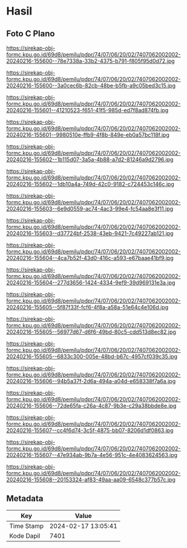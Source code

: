 # Hasil

## Foto C Plano

https://sirekap-obj-formc.kpu.go.id/69d8/pemilu/pdpr/74/07/06/20/02/7407062002002-20240216-155600--78e7338a-33b2-4375-b791-f805f95d0d72.jpg

https://sirekap-obj-formc.kpu.go.id/69d8/pemilu/pdpr/74/07/06/20/02/7407062002002-20240216-155600--3a0cec6b-82cb-48be-b5fb-a9c05bed3c15.jpg

https://sirekap-obj-formc.kpu.go.id/69d8/pemilu/pdpr/74/07/06/20/02/7407062002002-20240216-155601--41210523-f651-41f5-985d-ed7f8ad874fb.jpg

https://sirekap-obj-formc.kpu.go.id/69d8/pemilu/pdpr/74/07/06/20/02/7407062002002-20240216-155601--9980510e-ffb9-4f8b-849e-eb0a57bc118f.jpg

https://sirekap-obj-formc.kpu.go.id/69d8/pemilu/pdpr/74/07/06/20/02/7407062002002-20240216-155602--1b115d07-3a5a-4b88-a7d2-81246a9d2796.jpg

https://sirekap-obj-formc.kpu.go.id/69d8/pemilu/pdpr/74/07/06/20/02/7407062002002-20240216-155602--1db10a4a-749d-42c0-9182-c724453c146c.jpg

https://sirekap-obj-formc.kpu.go.id/69d8/pemilu/pdpr/74/07/06/20/02/7407062002002-20240216-155603--6e9d0559-ac74-4ac3-99e4-fc54aa8e3f11.jpg

https://sirekap-obj-formc.kpu.go.id/69d8/pemilu/pdpr/74/07/06/20/02/7407062002002-20240216-155603--d37724bf-2538-43eb-9421-7c49227ab121.jpg

https://sirekap-obj-formc.kpu.go.id/69d8/pemilu/pdpr/74/07/06/20/02/7407062002002-20240216-155604--4ca7b52f-43d0-416c-a593-e67baae41bf9.jpg

https://sirekap-obj-formc.kpu.go.id/69d8/pemilu/pdpr/74/07/06/20/02/7407062002002-20240216-155604--277d3656-1424-4334-9ef9-39d969131e3a.jpg

https://sirekap-obj-formc.kpu.go.id/69d8/pemilu/pdpr/74/07/06/20/02/7407062002002-20240216-155605--5f87f33f-fcf6-4f8a-a58a-51e64c4e106d.jpg

https://sirekap-obj-formc.kpu.go.id/69d8/pemilu/pdpr/74/07/06/20/02/7407062002002-20240216-155605--56977d67-d6f6-49bd-80c5-cdd513d8ec82.jpg

https://sirekap-obj-formc.kpu.go.id/69d8/pemilu/pdpr/74/07/06/20/02/7407062002002-20240216-155605--6833c300-005e-48bd-b67c-4957cf039c35.jpg

https://sirekap-obj-formc.kpu.go.id/69d8/pemilu/pdpr/74/07/06/20/02/7407062002002-20240216-155606--94b5a37f-2d6a-494a-a04d-e658338f7a6a.jpg

https://sirekap-obj-formc.kpu.go.id/69d8/pemilu/pdpr/74/07/06/20/02/7407062002002-20240216-155606--72de65fa-c26a-4c87-9b3e-c29a38bbde8e.jpg

https://sirekap-obj-formc.kpu.go.id/69d8/pemilu/pdpr/74/07/06/20/02/7407062002002-20240216-155607--cc4f6d74-3c5f-4875-bb07-8206d1df0863.jpg

https://sirekap-obj-formc.kpu.go.id/69d8/pemilu/pdpr/74/07/06/20/02/7407062002002-20240216-155607--47e934ab-9b7a-4e56-951c-4e4083624563.jpg

https://sirekap-obj-formc.kpu.go.id/69d8/pemilu/pdpr/74/07/06/20/02/7407062002002-20240216-155608--20153324-af83-49aa-aa09-6548c377b57c.jpg


## Metadata

| Key        | Value               |
| ---------- | ------------------- |
| Time Stamp | 2024-02-17 13:05:41 |
| Kode Dapil | 7401                |



